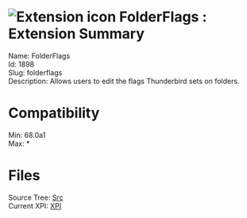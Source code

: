 # ![Extension icon](https://addons.thunderbird.net/user-media/addon_icons/1/1898-64.png?modified=1349882062) FolderFlags : Extension Summary

Name: FolderFlags  
Id: 1898  
Slug: folderflags  
Description: Allows users to edit the flags Thunderbird sets on folders.
  

# Compatibility
Min: 68.0a1  
Max: *  

# Files

Source Tree: [Src](C:/Dev/Thunderbird/ThunderKdB/xall/x68/1898-folderflags/src)  
Current XPI: [XPI](C:/Dev/Thunderbird/ThunderKdB/xall/x68/1898-folderflags/xpi)  



